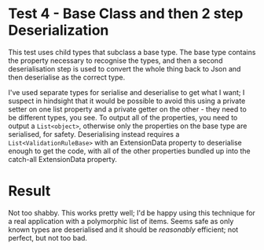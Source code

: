 ﻿# Test 4 - Base Class and then 2 step Deserialization

This test uses child types that subclass a base type. The base type contains 
the property necessary to recognise the types, and then a second deserialisation step
is used to convert the whole thing back to Json and then deserialise as the correct type.

I've used separate types for serialise and deserialise to get what I want; I suspect in 
hindsight that it would be possible to avoid this using a private setter on one list property
and a private getter on the other - they need to be different types, you see. To output all of 
the properties, you need to output a `List<object>`, otherwise only the properties on the base 
type are serialised, for safety. Deserialising instead requires a `List<ValidationRuleBase>` 
with an ExtensionData property to deserialise enough to get the code, with all of the other 
properties bundled up into the catch-all ExtensionData property.


# Result
Not too shabby. This works pretty well; I'd be happy using this technique for a real 
application with a polymorphic list of items. Seems safe as only known types are deserialised
and it should be _reasonably_ efficient; not perfect, but not too bad.